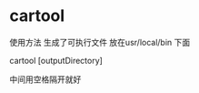 # cartool

 使用方法 生成了可执行文件  放在usr/local/bin 下面

 cartool  <path to Assets.car> [outputDirectory]

中间用空格隔开就好

